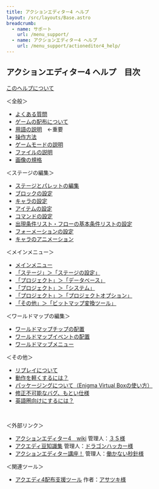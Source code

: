 ```yaml
---
title: アクションエディター4 ヘルプ
layout: /src/layouts/Base.astro
breadcrumb:
  - name: サポート
    url: /menu_support/
  - name: アクションエディター4 ヘルプ
    url: /menu_support/actioneditor4_help/
---
```


## アクションエディター4 ヘルプ　目次

[このヘルプについて](/menu_support/actioneditor4_help/about/)  
  
＜全般＞

- [よくある質問](/menu_support/actioneditor4_qa/)
- [ゲームの配布について](/menu_support/actioneditor4_help/distribution/)
- [用語の説明](/menu_support/actioneditor4_help/word/)　←重要
- [操作方法](/menu_support/actioneditor4_help/sousa/)
- [ゲームモードの説明](/menu_support/actioneditor4_help/gamemode/)
- [ファイルの説明](/menu_support/actioneditor4_help/file/)
- [画像の規格](/menu_support/actioneditor4_help/bmp/)

＜ステージの編集＞

- [ステージとパレットの編集](/menu_support/actioneditor4_help/stage/)
- [ブロックの設定](/menu_support/actioneditor4_help/block/)
- [キャラの設定](/menu_support/actioneditor4_help/chara/)
- [アイテムの設定](/menu_support/actioneditor4_help/item/)
- [コマンドの設定](/menu_support/actioneditor4_help/commando/)
- [出現条件リスト・フローの基本条件リストの設定](/menu_support/actioneditor4_help/cond/)
- [フォーメーションの設定](/menu_support/actioneditor4_help/formation/)
- [キャラのアニメーション](/menu_support/actioneditor4_help/animation/)

＜メインメニュー＞

- [メインメニュー](/menu_support/actioneditor4_help/menu/)
- [「ステージ」＞「ステージの設定」](/menu_support/actioneditor4_help/menu_stage_set/)
- [「プロジェクト」＞「データベース」](/menu_support/actioneditor4_help/menu_project_database/)
- [「プロジェクト」＞「システム」](/menu_support/actioneditor4_help/menu_project_system/)
- [「プロジェクト」＞「プロジェクトオプション」](/menu_support/actioneditor4_help/menu_project_option/)
- [「その他」＞「ビットマップ変換ツール」](/menu_support/actioneditor4_help/menu_others_bmpconvert/)

＜ワールドマップの編集＞

- [ワールドマップチップの配置](/menu_support/actioneditor4_help/worldmapchip/)
- [ワールドマップイベントの配置](/menu_support/actioneditor4_help/worldmapevent/)
- [ワールドマップメニュー](/menu_support/actioneditor4_help/worldmapmenu/)

＜その他＞

- [リプレイについて](/menu_support/actioneditor4_help/replay/)
- [動作を軽くするには？](/menu_support/actioneditor4_help/light/)
- [パッケージングについて（Enigma Virtual Boxの使い方）](/menu_support/actioneditor4_help/packaging/)
- [修正不可能なバグ、もとい仕様](/menu_support/actioneditor4_help/bug/)
- [英語圏向けにするには？](/menu_support/actioneditor4_help/english/)

 

  
  

＜外部リンク＞

- [アクションエディター4　wiki](http://www47.atwiki.jp/acedi4wiki/pages/13.html) 管理人：[３Ｓ様](http://www17.atpages.jp/threesgame/top/)
- [アクエディ豆知識集](http://dragonyamiyona.yumenogotoshi.com/homupe/akuedyway/akuedlway.html) 管理人：[ドラゴンハッカー様](http://dragonyamiyona.yumenogotoshi.com/)
- [アクションエディター講座！](http://actioneditorkouza.hatenablog.com/) 管理人：[働かない秒針様](http://hatarake-byoshin.hateblo.jp/)

＜関連ツール＞

- [アクエディ4配布支援ツール](http://asatsuki.blog-fps.com/tool/%E3%82%A2%E3%82%AF%E3%82%A8%E3%83%87%E3%82%A34%E9%85%8D%E5%B8%83%E6%94%AF%E6%8F%B4%E3%83%84%E3%83%BC%E3%83%AB) 作者：[アサツキ様](http://asatsuki.blog-fps.com/)